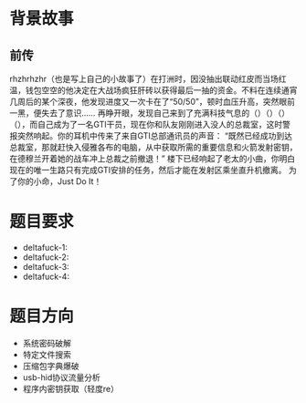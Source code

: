 # 背景故事

## 前传

rhzhrhzhr（也是写上自己的小故事了）在打洲时，因没抽出联动红皮而当场红温，钱包空空的他决定在大战场疯狂肝砖以获得最后一抽的资金。不料在连续通宵几周后的某个深夜，他发现进度又一次卡在了“50/50”，顿时血压升高，突然眼前一黑，便失去了意识……
再睁开眼，发现自己来到了充满科技气息的（）（）（）（），而自己成为了一名GTI干员，现在你和队友刚刚进入没人的总裁室，这时警报突然响起。你的耳机中传来了来自GTI总部通讯员的声音：
“既然已经成功到达总裁室，那就赶快入侵雅各布的电脑，从中获取所需的重要信息和火箭发射密钥，在德穆兰开着她的战车冲上总裁之前撤退！”
楼下已经响起了老太的小曲，你明白现在的唯一生路只有完成GTI安排的任务，然后才能在发射区乘坐直升机撤离。
为了你的小命，Just Do It！

# 题目要求
 - deltafuck-1: 
 - deltafuck-2: 
 - deltafuck-3: 
 - deltafuck-4: 

# 题目方向

 - 系统密码破解
 - 特定文件搜索
 - 压缩包字典爆破
 - usb-hid协议流量分析
 - 程序内密钥获取（轻度re）
